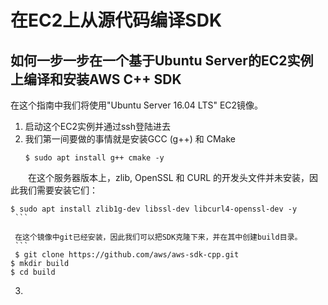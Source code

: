# 在EC2上从源代码编译SDK
## 如何一步一步在一个基于Ubuntu Server的EC2实例上编译和安装AWS C++ SDK
在这个指南中我们将使用"Ubuntu Server 16.04 LTS" EC2镜像。
1. 启动这个EC2实例并通过ssh登陆进去
2. 我们第一间要做的事情就是安装GCC (g++) 和 CMake
    ```
    $ sudo apt install g++ cmake -y
    ```
 　　在这个服务器版本上，zlib, OpenSSL 和 CURL 的开发头文件并未安装，因此我们需要安装它们：
   ```
   $ sudo apt install zlib1g-dev libssl-dev libcurl4-openssl-dev -y
    ```
    
    在这个镜像中git已经安装，因此我们可以把SDK克隆下来，并在其中创建build目录。
    ```
    $ git clone https://github.com/aws/aws-sdk-cpp.git
   $ mkdir build
   $ cd build
   ```
3. 
